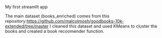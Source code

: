 My first streamlit app

The main dataset (books_enriched) comes from this repository:https://github.com/malcolmosh/goodbooks-10k-extended/tree/master
I cleaned this dataset and used KMeans to cluster the books and created a book recoomender function.


